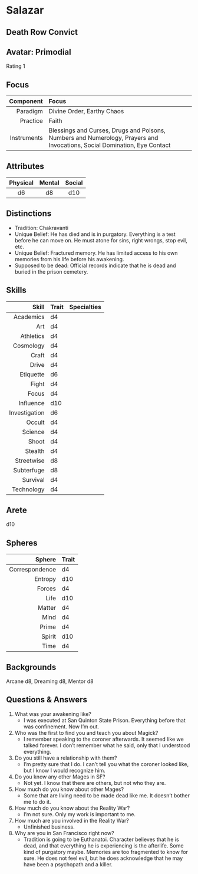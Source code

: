 # Salazar

## Death Row Convict

## Avatar: Primodial 
  
  Rating 1 

## Focus

  Component   | Focus
  -----------:|:------
  Paradigm    | Divine Order, Earthy Chaos
  Practice    | Faith
  Instruments | Blessings and Curses, Drugs and Poisons, Numbers and Numerology, Prayers and Invocations, Social Domination, Eye Contact

## Attributes

  Physical | Mental | Social
  :-------:|:------:|:-----:
  d6       | d8 		| d10
 
## Distinctions

  * Tradition: Chakravanti
  * Unique Belief: He has died and is in purgatory. Everything is a test before he can move on. He must atone for sins, right wrongs, stop evil, etc. 
  * Unique Belief: Fractured memory. He has limited access to his own memories from his life before his awakening.
  * Supposed to be dead: Official records indicate that he is dead and buried in the prison cemetery.

## Skills

  Skill 			| Trait | Specialties
  --------------:|:------|:------------
  Academics 		| d4	  |
  Art 				  | d4	  |
  Athletics 		| d4	  |
  Cosmology 		| d4	  |
  Craft 			  | d4	  |
  Drive 			  | d4	  |
  Etiquette 		| d6	  |
  Fight 			  | d4	  |
  Focus 			  | d4	  |
  Influence 		| d10	  |
  Investigation | d6	  |
  Occult  			| d4	  |
  Science  		  | d4	  |
  Shoot  			  | d4	  |
  Stealth  		  | d4	  |
  Streetwise  	| d8	  |
  Subterfuge  	| d8	  |
  Survival  		| d4	  |
  Technology 		| d4	  |

## Arete

  d10

## Spheres

  Sphere 			   | Trait 
  --------------:|:------
  Correspondence | d4	  
  Entropy 			 | d10	  
  Forces 			   | d4	  
  Life 				   | d10	  
  Matter 			   | d4	  
  Mind 				   | d4	  
  Prime 			   | d4	  
  Spirit 			   | d10	  
  Time 				   | d4	  

## Backgrounds

  Arcane d8, Dreaming d8, Mentor d8

## Questions & Answers

  1. What was your awakening like? 
      - I was executed at San Quinton State Prison. Everything before that was confinement. Now I’m out.
  2. Who was the first to find you and teach you about Magick? 
      - I remember speaking to the coroner afterwards. It seemed like we talked forever. I don’t remember what he said, only that I understood everything.
  3. Do you still have a relationship with them?
      - I’m pretty sure that I do. I can’t tell you what the coroner looked like, but I know I would recognize him.
  4. Do you know any other Mages in SF?
      - Not yet. I know that there are others, but not who they are.
  5. How much do you know about other Mages?
      - Some that are living need to be made dead like me. It doesn’t bother me to do it.
  6. How much do you know about the Reality War? 
      - I’m not sure. Only my work is important to me.
  7. How much are you involved in the Reality War?
      - Unfinished business.
  8. Why are you in San Francisco right now?
      - Tradition is going to be Euthanatoi. Character believes that he is dead, and that everything he is experiencing is the afterlife. Some kind of purgatory maybe. Memories are too fragmented to know for sure. He does not feel evil, but he does acknowledge that he may have been a psychopath and a killer.